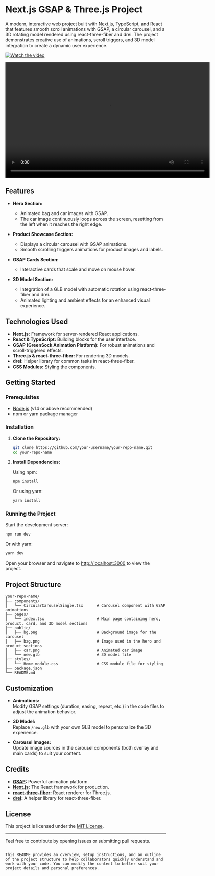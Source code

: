 

# Next.js GSAP & Three.js Project

A modern, interactive web project built with Next.js, TypeScript, and React that features smooth scroll animations with GSAP, a circular carousel, and a 3D rotating model rendered using react-three-fiber and drei. The project demonstrates creative use of animations, scroll triggers, and 3D model integration to create a dynamic user experience.


[![Watch the video](https://drive.google.com/thumbnail?id=1AgIwmkCO-WwceP9_EgI1wxoYIKH--0W-)](https://drive.google.com/file/d/1AgIwmkCO-WwceP9_EgI1wxoYIKH--0W-/view?usp=drive_link)

<video width="640" height="360" controls>
  <source src="https://drive.google.com/uc?export=download&id=1AgIwmkCO-WwceP9_EgI1wxoYIKH--0W-" type="video/mp4">
  Your browser does not support the video tag.
</video>


## Features

- **Hero Section:**  
  - Animated bag and car images with GSAP.
  - The car image continuously loops across the screen, resetting from the left when it reaches the right edge.
  
- **Product Showcase Section:**  
  - Displays a circular carousel with GSAP animations.
  - Smooth scrolling triggers animations for product images and labels.
  
- **GSAP Cards Section:**  
  - Interactive cards that scale and move on mouse hover.
  
- **3D Model Section:**  
  - Integration of a GLB model with automatic rotation using react-three-fiber and drei.
  - Animated lighting and ambient effects for an enhanced visual experience.

## Technologies Used

- **Next.js:** Framework for server-rendered React applications.
- **React & TypeScript:** Building blocks for the user interface.
- **GSAP (GreenSock Animation Platform):** For robust animations and scroll-triggered effects.
- **Three.js & react-three-fiber:** For rendering 3D models.
- **drei:** Helper library for common tasks in react-three-fiber.
- **CSS Modules:** Styling the components.

## Getting Started

### Prerequisites

- [Node.js](https://nodejs.org/) (v14 or above recommended)
- npm or yarn package manager

### Installation

1. **Clone the Repository:**

   ```bash
   git clone https://github.com/your-username/your-repo-name.git
   cd your-repo-name
   ```

2. **Install Dependencies:**

   Using npm:

   ```bash
   npm install
   ```

   Or using yarn:

   ```bash
   yarn install
   ```

### Running the Project

Start the development server:

```bash
npm run dev
```

Or with yarn:

```bash
yarn dev
```

Open your browser and navigate to [http://localhost:3000](http://localhost:3000) to view the project.

## Project Structure

```plaintext
your-repo-name/
├── components/
│   └── CircularCarouselSingle.tsx      # Carousel component with GSAP animations
├── pages/
│   └── index.tsx                       # Main page containing hero, product, card, and 3D model sections
├── public/
│   ├── bg.png                          # Background image for the carousel
│   ├── bag.png                         # Image used in the hero and product sections
│   ├── car.png                         # Animated car image
│   └── new.glb                         # 3D model file
├── styles/
│   └── Home.module.css                 # CSS module file for styling
├── package.json
└── README.md
```

## Customization

- **Animations:**  
  Modify GSAP settings (duration, easing, repeat, etc.) in the code files to adjust the animation behavior.
  
- **3D Model:**  
  Replace `/new.glb` with your own GLB model to personalize the 3D experience.

- **Carousel Images:**  
  Update image sources in the carousel components (both overlay and main cards) to suit your content.

## Credits

- **[GSAP](https://greensock.com/gsap/):** Powerful animation platform.
- **[Next.js](https://nextjs.org/):** The React framework for production.
- **[react-three-fiber](https://github.com/pmndrs/react-three-fiber):** React renderer for Three.js.
- **[drei](https://github.com/pmndrs/drei):** A helper library for react-three-fiber.

## License

This project is licensed under the [MIT License](LICENSE).

---

Feel free to contribute by opening issues or submitting pull requests.
```

This README provides an overview, setup instructions, and an outline of the project structure to help collaborators quickly understand and work with your code. You can modify the content to better suit your project details and personal preferences.
